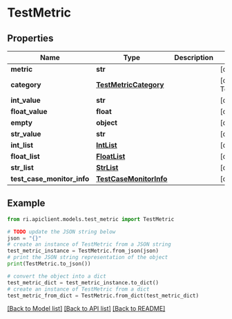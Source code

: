 # TestMetric


## Properties

Name | Type | Description | Notes
------------ | ------------- | ------------- | -------------
**metric** | **str** |  | [optional] 
**category** | [**TestMetricCategory**](TestMetricCategory.md) |  | [optional] [default to TestMetricCategory.UNSPECIFIED]
**int_value** | **str** |  | [optional] 
**float_value** | **float** |  | [optional] 
**empty** | **object** |  | [optional] 
**str_value** | **str** |  | [optional] 
**int_list** | [**IntList**](IntList.md) |  | [optional] 
**float_list** | [**FloatList**](FloatList.md) |  | [optional] 
**str_list** | [**StrList**](StrList.md) |  | [optional] 
**test_case_monitor_info** | [**TestCaseMonitorInfo**](TestCaseMonitorInfo.md) |  | [optional] 

## Example

```python
from ri.apiclient.models.test_metric import TestMetric

# TODO update the JSON string below
json = "{}"
# create an instance of TestMetric from a JSON string
test_metric_instance = TestMetric.from_json(json)
# print the JSON string representation of the object
print(TestMetric.to_json())

# convert the object into a dict
test_metric_dict = test_metric_instance.to_dict()
# create an instance of TestMetric from a dict
test_metric_from_dict = TestMetric.from_dict(test_metric_dict)
```
[[Back to Model list]](../README.md#documentation-for-models) [[Back to API list]](../README.md#documentation-for-api-endpoints) [[Back to README]](../README.md)

